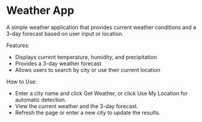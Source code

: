 # Weather App

A simple weather application that provides current weather conditions and a 3-day forecast based on user input or location.

Features:

- Displays current temperature, humidity, and precipitation
- Provides a 3-day weather forecast
- Allows users to search by city or use their current location

How to Use:

- Enter a city name and click Get Weather, or click Use My Location for automatic detection.
- View the current weather and the 3-day forecast.
- Refresh the page or enter a new city to update the results.

